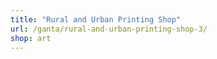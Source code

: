 ```yaml
---
title: "Rural and Urban Printing Shop"
url: /ganta/rural-and-urban-printing-shop-3/
shop: art
---
```

